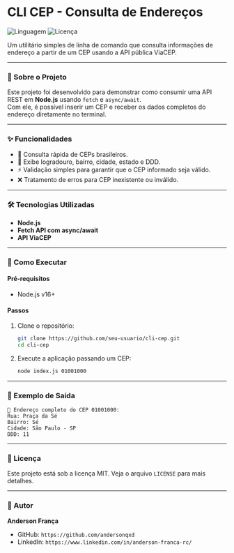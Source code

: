 # CLI CEP - Consulta de Endereços

![Linguagem](https://img.shields.io/badge/linguagem-Node.js-green.svg)
![Licença](https://img.shields.io/badge/licença-MIT-blue.svg)

Um utilitário simples de linha de comando que consulta informações de endereço a partir de um CEP usando a API pública ViaCEP.

---

### 📜 Sobre o Projeto

Este projeto foi desenvolvido para demonstrar como consumir uma API REST em **Node.js** usando `fetch` e `async/await`.  
Com ele, é possível inserir um CEP e receber os dados completos do endereço diretamente no terminal.

---

### ✨ Funcionalidades

* 🔎 Consulta rápida de CEPs brasileiros.  
* 📍 Exibe logradouro, bairro, cidade, estado e DDD.  
* ⚡ Validação simples para garantir que o CEP informado seja válido.  
* ❌ Tratamento de erros para CEP inexistente ou inválido.  

---

### 🛠️ Tecnologias Utilizadas

* **Node.js**
* **Fetch API com async/await**
* **API ViaCEP**

---

### 🚀 Como Executar

#### Pré-requisitos
- Node.js v16+

#### Passos
1. Clone o repositório:
   ```sh
   git clone https://github.com/seu-usuario/cli-cep.git
   cd cli-cep
   ```
2. Execute a aplicação passando um CEP:
   ```sh
   node index.js 01001000
   ```

---

### 📌 Exemplo de Saída
```
📍 Endereço completo do CEP 01001000:
Rua: Praça da Sé
Bairro: Sé
Cidade: São Paulo - SP
DDD: 11
```

---

### 📄 Licença
Este projeto está sob a licença MIT. Veja o arquivo `LICENSE` para mais detalhes.

---

### 👤 Autor
**Anderson França**

* GitHub: `https://github.com/andersonqxd`
* LinkedIn: `https://www.linkedin.com/in/anderson-franca-rc/`